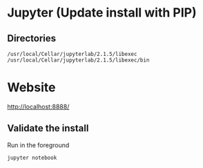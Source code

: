 # Jupyter (Update install with PIP)

## Directories

```console
/usr/local/Cellar/jupyterlab/2.1.5/libexec
/usr/local/Cellar/jupyterlab/2.1.5/libexec/bin
```

# Website

<http://localhost:8888/>

## Validate the install

Run in the foreground

```console
jupyter notebook
```
